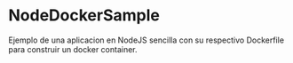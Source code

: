 # NodeDockerSample

Ejemplo de una aplicacion en NodeJS sencilla con su respectivo Dockerfile para construir un docker container.
